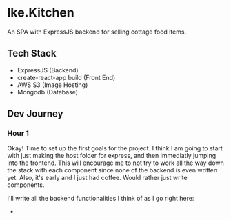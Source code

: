 # Ike.Kitchen

An SPA with ExpressJS backend for selling cottage food items.

## Tech Stack

- ExpressJS (Backend)
- create-react-app build (Front End)
- AWS S3 (Image Hosting)
- Mongodb (Database)

## Dev Journey

### Hour 1

Okay! Time to set up the first goals for the project. I think I am going to start with just making the host folder for express, and then immediatly jumping into the frontend. This will encourage me to not try to work all the way down the stack with each component since none of the backend is even written yet. Also, it's early and I just had coffee. Would rather just write components.

I'll write all the backend functionalities I think of as I go right here:

-
